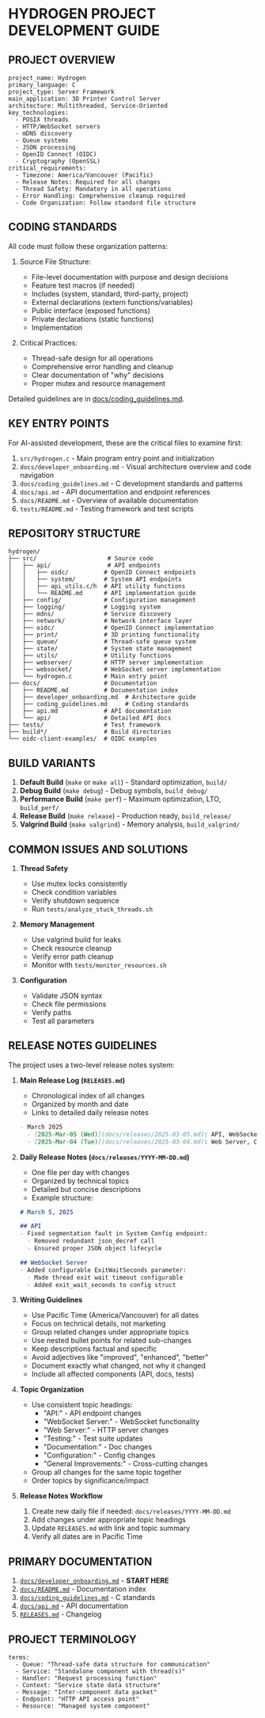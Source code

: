 # HYDROGEN PROJECT DEVELOPMENT GUIDE

## PROJECT OVERVIEW

```overview
project_name: Hydrogen
primary_language: C
project_type: Server Framework
main_application: 3D Printer Control Server
architecture: Multithreaded, Service-Oriented
key_technologies:
  - POSIX threads
  - HTTP/WebSocket servers
  - mDNS discovery
  - Queue systems
  - JSON processing
  - OpenID Connect (OIDC)
  - Cryptography (OpenSSL)
critical_requirements:
  - Timezone: America/Vancouver (Pacific)
  - Release Notes: Required for all changes
  - Thread Safety: Mandatory in all operations
  - Error Handling: Comprehensive cleanup required
  - Code Organization: Follow standard file structure
```

## CODING STANDARDS

All code must follow these organization patterns:

1. Source File Structure:
   - File-level documentation with purpose and design decisions
   - Feature test macros (if needed)
   - Includes (system, standard, third-party, project)
   - External declarations (extern functions/variables)
   - Public interface (exposed functions)
   - Private declarations (static functions)
   - Implementation

2. Critical Practices:
   - Thread-safe design for all operations
   - Comprehensive error handling and cleanup
   - Clear documentation of "why" decisions
   - Proper mutex and resource management

Detailed guidelines are in [docs/coding_guidelines.md](docs/coding_guidelines.md).

## KEY ENTRY POINTS

For AI-assisted development, these are the critical files to examine first:

1. ```src/hydrogen.c``` - Main program entry point and initialization
2. ```docs/developer_onboarding.md``` - Visual architecture overview and code navigation
3. ```docs/coding_guidelines.md``` - C development standards and patterns
4. ```docs/api.md``` - API documentation and endpoint references
5. ```docs/README.md``` - Overview of available documentation
6. ```tests/README.md``` - Testing framework and test scripts

## REPOSITORY STRUCTURE

```structure
hydrogen/
├── src/                    # Source code
│   ├── api/                # API endpoints
│   │   ├── oidc/          # OpenID Connect endpoints
│   │   ├── system/        # System API endpoints
│   │   ├── api_utils.c/h  # API utility functions
│   │   └── README.md      # API implementation guide
│   ├── config/            # Configuration management
│   ├── logging/           # Logging system
│   ├── mdns/              # Service discovery
│   ├── network/           # Network interface layer
│   ├── oidc/              # OpenID Connect implementation
│   ├── print/             # 3D printing functionality
│   ├── queue/             # Thread-safe queue system
│   ├── state/             # System state management
│   ├── utils/             # Utility functions
│   ├── webserver/         # HTTP server implementation
│   ├── websocket/         # WebSocket server implementation
│   └── hydrogen.c         # Main entry point
├── docs/                  # Documentation
│   ├── README.md          # Documentation index
│   ├── developer_onboarding.md  # Architecture guide
│   ├── coding_guidelines.md     # Coding standards
│   ├── api.md             # API documentation
│   └── api/               # Detailed API docs
├── tests/                 # Test framework
├── build*/                # Build directories
└── oidc-client-examples/  # OIDC examples
```

## BUILD VARIANTS

1. **Default Build** (```make``` or ```make all```) - Standard optimization, ```build/```
2. **Debug Build** (```make debug```) - Debug symbols, ```build_debug/```
3. **Performance Build** (```make perf```) - Maximum optimization, LTO, ```build_perf/```
4. **Release Build** (```make release```) - Production ready, ```build_release/```
5. **Valgrind Build** (```make valgrind```) - Memory analysis, ```build_valgrind/```

## COMMON ISSUES AND SOLUTIONS

1. **Thread Safety**
   - Use mutex locks consistently
   - Check condition variables
   - Verify shutdown sequence
   - Run ```tests/analyze_stuck_threads.sh```

2. **Memory Management**
   - Use valgrind build for leaks
   - Check resource cleanup
   - Verify error path cleanup
   - Monitor with ```tests/monitor_resources.sh```

3. **Configuration**
   - Validate JSON syntax
   - Check file permissions
   - Verify paths
   - Test all parameters

## RELEASE NOTES GUIDELINES

The project uses a two-level release notes system:

1. **Main Release Log (`RELEASES.md`)**
   - Chronological index of all changes
   - Organized by month and date
   - Links to detailed daily release notes

   ```markdown
   - March 2025
     - [2025-Mar-05 (Wed)](docs/releases/2025-03-05.md): API, WebSocket Server, Testing
     - [2025-Mar-04 (Tue)](docs/releases/2025-03-04.md): Web Server, Configuration
   ```

2. **Daily Release Notes (`docs/releases/YYYY-MM-DD.md`)**
   - One file per day with changes
   - Organized by technical topics
   - Detailed but concise descriptions
   - Example structure:

   ```markdown
   # March 5, 2025
   
   ## API
   - Fixed segmentation fault in System Config endpoint:
     - Removed redundant json_decref call
     - Ensured proper JSON object lifecycle
   
   ## WebSocket Server
   - Added configurable ExitWaitSeconds parameter:
     - Made thread exit wait timeout configurable
     - Added exit_wait_seconds to config struct
   ```

3. **Writing Guidelines**
   - Use Pacific Time (America/Vancouver) for all dates
   - Focus on technical details, not marketing
   - Group related changes under appropriate topics
   - Use nested bullet points for related sub-changes
   - Keep descriptions factual and specific
   - Avoid adjectives like "improved", "enhanced", "better"
   - Document exactly what changed, not why it changed
   - Include all affected components (API, docs, tests)

4. **Topic Organization**
   - Use consistent topic headings:
     - "API:" - API endpoint changes
     - "WebSocket Server:" - WebSocket functionality
     - "Web Server:" - HTTP server changes
     - "Testing:" - Test suite updates
     - "Documentation:" - Doc changes
     - "Configuration:" - Config changes
     - "General Improvements:" - Cross-cutting changes
   - Group all changes for the same topic together
   - Order topics by significance/impact

5. **Release Notes Workflow**
   1. Create new daily file if needed: `docs/releases/YYYY-MM-DD.md`
   2. Add changes under appropriate topic headings
   3. Update `RELEASES.md` with link and topic summary
   4. Verify all dates are in Pacific Time

## PRIMARY DOCUMENTATION

1. [```docs/developer_onboarding.md```](docs/developer_onboarding.md) - **START HERE**
2. [```docs/README.md```](docs/README.md) - Documentation index
3. [```docs/coding_guidelines.md```](docs/coding_guidelines.md) - C standards
4. [```docs/api.md```](docs/api.md) - API documentation
5. [```RELEASES.md```](RELEASES.md) - Changelog

## PROJECT TERMINOLOGY

```terms
terms:
  - Queue: "Thread-safe data structure for communication"
  - Service: "Standalone component with thread(s)"
  - Handler: "Request processing function"
  - Context: "Service state data structure"
  - Message: "Inter-component data packet"
  - Endpoint: "HTTP API access point"
  - Resource: "Managed system component"
```
